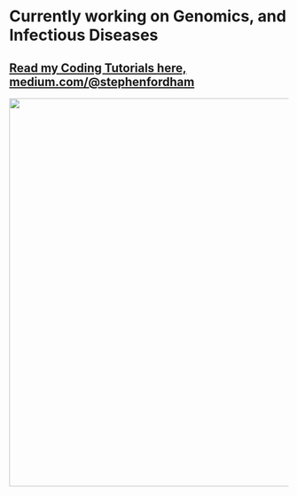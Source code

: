 # Currently working on Genomics, and Infectious Diseases

## [Read my Coding Tutorials here, medium.com/@stephenfordham](https://medium.com/@stephenfordham)

<img src="https://github.com/StephenFordham/StephenFordham/blob/master/images/coronavirus_updates3%20-%20Copy.gif" width=700 >
